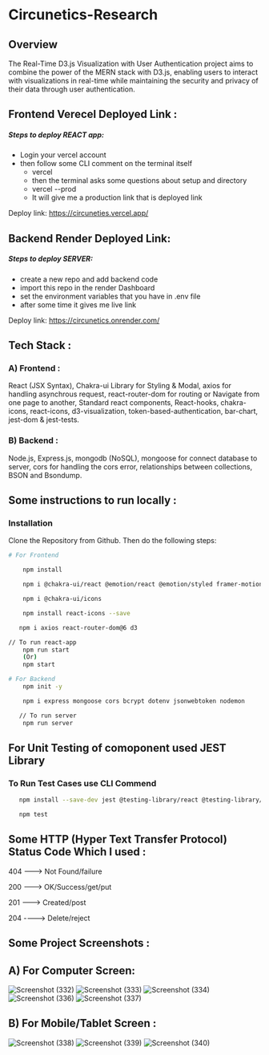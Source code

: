 # Circunetics-Research
## Overview
The Real-Time D3.js Visualization with User Authentication project aims to combine the power of the MERN stack with D3.js, enabling users to interact with visualizations in real-time while maintaining the security and privacy of their data through user authentication.

## Frontend Verecel Deployed Link :

##### Steps to deploy REACT app: 
  - Login your vercel account
  - then follow some CLI comment on the terminal itself
       - vercel
       - then the terminal asks some questions about setup and directory
       - vercel --prod
       - It will give me a production link that is deployed link

Deploy link: https://circuneties.vercel.app/


## Backend Render Deployed Link:

##### Steps to deploy SERVER:

 - create a new repo and add backend code
 - import this repo in the render Dashboard
 - set the environment variables that you have in .env file
 - after some time it gives me live link

Deploy link: https://circunetics.onrender.com/


## Tech Stack :

### A) Frontend :

React (JSX Syntax), Chakra-ui Library for Styling & Modal, axios for handling asynchrous request, react-router-dom for routing or Navigate from one page to another, Standard react components, React-hooks, chakra-icons, react-icons, d3-visualization, token-based-authentication, bar-chart, jest-dom & jest-tests.

### B) Backend :

Node.js, Express.js, mongodb (NoSQL), mongoose for connect database to server, cors for handling the cors error, relationships between collections, BSON and Bsondump.

## Some instructions to run locally :

### Installation

Clone the Repository from Github. Then do the following steps:

```bash
# For Frontend

    npm install

    npm i @chakra-ui/react @emotion/react @emotion/styled framer-motion

    npm i @chakra-ui/icons

    npm install react-icons --save

   npm i axios react-router-dom@6 d3

// To run react-app
    npm run start
    (Or)
    npm start

# For Backend
    npm init -y

    npm i express mongoose cors bcrypt dotenv jsonwebtoken nodemon

   // To run server
    npm run server
```

## For Unit Testing of comoponent used JEST Library
### To Run Test Cases use CLI Commend

```bash
   npm install --save-dev jest @testing-library/react @testing-library/jest-dom

   npm test
```

## Some HTTP (Hyper Text Transfer Protocol) Status Code Which I used :

404 ---> Not Found/failure

200 ---> OK/Success/get/put

201 ---> Created/post

204 ----> Delete/reject

## Some Project Screenshots :

## A) For Computer Screen:
![Screenshot (332)](https://github.com/Pushpendra-1697/Circunetics-Research/assets/104748364/ef53d54c-cb3c-48bb-8ac8-5099cdcc7f64)
![Screenshot (333)](https://github.com/Pushpendra-1697/Circunetics-Research/assets/104748364/6d38dfd5-0c60-4ff6-b2f2-9f0fc7ac8cc5)
![Screenshot (334)](https://github.com/Pushpendra-1697/Circunetics-Research/assets/104748364/efbb061a-3030-45fb-905c-a30bb206d666)
![Screenshot (336)](https://github.com/Pushpendra-1697/Circunetics-Research/assets/104748364/af4ddf4b-68e1-40d3-9542-dcbad4da560d)
![Screenshot (337)](https://github.com/Pushpendra-1697/Circunetics-Research/assets/104748364/b1dea55a-e0a0-4069-a791-f4d540d4eaa2)

## B) For Mobile/Tablet Screen :
![Screenshot (338)](https://github.com/Pushpendra-1697/Circunetics-Research/assets/104748364/0cfb7a27-60fb-4e7b-acc3-3cfaeb588d01)
![Screenshot (339)](https://github.com/Pushpendra-1697/Circunetics-Research/assets/104748364/5c81c2eb-857c-4a87-b8b1-4aa20de88026)
![Screenshot (340)](https://github.com/Pushpendra-1697/Circunetics-Research/assets/104748364/3dd31238-93d1-4516-9840-b507c145c61c)
